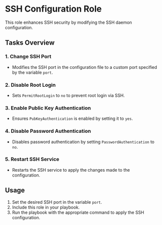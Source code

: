 # SSH Configuration Role

This role enhances SSH security by modifying the SSH daemon configuration.

## Tasks Overview

### 1. Change SSH Port
- Modifies the SSH port in the configuration file to a custom port specified by the variable `port`.

### 2. Disable Root Login
- Sets `PermitRootLogin` to `no` to prevent root login via SSH.

### 3. Enable Public Key Authentication
- Ensures `PubKeyAuthentication` is enabled by setting it to `yes`.

### 4. Disable Password Authentication
- Disables password authentication by setting `PasswordAuthentication` to `no`.

### 5. Restart SSH Service
- Restarts the SSH service to apply the changes made to the configuration.

## Usage

1. Set the desired SSH port in the variable `port`.
2. Include this role in your playbook.
3. Run the playbook with the appropriate command to apply the SSH configuration.
